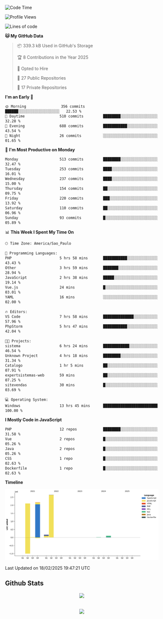  
<!--START_SECTION:waka-->
![Code Time](http://img.shields.io/badge/Code%20Time-1%2C799%20hrs%2042%20mins-blue)

![Profile Views](http://img.shields.io/badge/Profile%20Views-0-blue)

![Lines of code](https://img.shields.io/badge/From%20Hello%20World%20I%27ve%20Written-7.2%20million%20lines%20of%20code-blue)

**🐱 My GitHub Data** 

> 📦 339.3 kB Used in GitHub's Storage 
 > 
> 🏆 8 Contributions in the Year 2025
 > 
> 💼 Opted to Hire
 > 
> 📜 27 Public Repositories 
 > 
> 🔑 17 Private Repositories 
 > 
**I'm an Early 🐤** 

```text
🌞 Morning                356 commits         ██████░░░░░░░░░░░░░░░░░░░   22.53 % 
🌆 Daytime                510 commits         ████████░░░░░░░░░░░░░░░░░   32.28 % 
🌃 Evening                688 commits         ███████████░░░░░░░░░░░░░░   43.54 % 
🌙 Night                  26 commits          ░░░░░░░░░░░░░░░░░░░░░░░░░   01.65 % 
```
📅 **I'm Most Productive on Monday** 

```text
Monday                   513 commits         ████████░░░░░░░░░░░░░░░░░   32.47 % 
Tuesday                  253 commits         ████░░░░░░░░░░░░░░░░░░░░░   16.01 % 
Wednesday                237 commits         ████░░░░░░░░░░░░░░░░░░░░░   15.00 % 
Thursday                 154 commits         ██░░░░░░░░░░░░░░░░░░░░░░░   09.75 % 
Friday                   220 commits         ███░░░░░░░░░░░░░░░░░░░░░░   13.92 % 
Saturday                 110 commits         ██░░░░░░░░░░░░░░░░░░░░░░░   06.96 % 
Sunday                   93 commits          █░░░░░░░░░░░░░░░░░░░░░░░░   05.89 % 
```


📊 **This Week I Spent My Time On** 

```text
🕑︎ Time Zone: America/Sao_Paulo

💬 Programming Languages: 
PHP                      5 hrs 58 mins       ███████████░░░░░░░░░░░░░░   43.43 % 
Other                    3 hrs 59 mins       ███████░░░░░░░░░░░░░░░░░░   28.94 % 
JavaScript               2 hrs 38 mins       █████░░░░░░░░░░░░░░░░░░░░   19.14 % 
Vue.js                   24 mins             █░░░░░░░░░░░░░░░░░░░░░░░░   03.01 % 
YAML                     16 mins             ░░░░░░░░░░░░░░░░░░░░░░░░░   02.00 % 

🔥 Editors: 
VS Code                  7 hrs 58 mins       ██████████████░░░░░░░░░░░   57.96 % 
PhpStorm                 5 hrs 47 mins       ███████████░░░░░░░░░░░░░░   42.04 % 

🐱‍💻 Projects: 
sistema                  6 hrs 24 mins       ████████████░░░░░░░░░░░░░   46.54 % 
Unknown Project          4 hrs 18 mins       ████████░░░░░░░░░░░░░░░░░   31.34 % 
Catalogo                 1 hr 5 mins         ██░░░░░░░░░░░░░░░░░░░░░░░   07.91 % 
expertsistemas-web       59 mins             ██░░░░░░░░░░░░░░░░░░░░░░░   07.25 % 
sitevendas               30 mins             █░░░░░░░░░░░░░░░░░░░░░░░░   03.69 % 

💻 Operating System: 
Windows                  13 hrs 45 mins      █████████████████████████   100.00 % 
```

**I Mostly Code in JavaScript** 

```text
PHP                      12 repos            ████████░░░░░░░░░░░░░░░░░   31.58 % 
Vue                      2 repos             █░░░░░░░░░░░░░░░░░░░░░░░░   05.26 % 
Java                     2 repos             █░░░░░░░░░░░░░░░░░░░░░░░░   05.26 % 
CSS                      1 repo              █░░░░░░░░░░░░░░░░░░░░░░░░   02.63 % 
Dockerfile               1 repo              █░░░░░░░░░░░░░░░░░░░░░░░░   02.63 % 
```



**Timeline**

![Lines of Code chart](https://raw.githubusercontent.com/MaueDev/MaueDev/main/assets/bar_graph.png)


 Last Updated on 18/02/2025 19:47:21 UTC
<!--END_SECTION:waka-->

## Github Stats  
<div align="center"><img src="https://github-readme-stats.vercel.app/api/top-langs/?username=MaueDev&hide_border=true&layout=compact" align="center" /></div>  

<br/>  

<br/>  

<div align="center">
<img src="https://komarev.com/ghpvc/?username=MaueDev&&style=flat-square" align="center" />
</div>  
  
